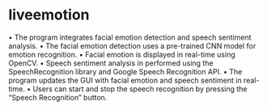# liveemotion


• The program integrates facial emotion detection and speech
sentiment analysis.
• The facial emotion detection uses a pre-trained CNN model for
emotion recognition.
• Facial emotion is displayed in real-time using OpenCV.
• Speech sentiment analysis in performed using the
SpeechRecognition library and Google Speech Recognition API.
• The program updates the GUI with facial emotion and speech
sentiment in real-time.
• Users can start and stop the speech recognition by pressing the
“Speech Recognition” button.